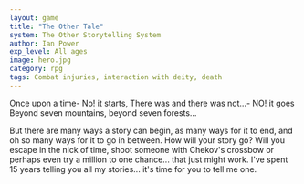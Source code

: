 ```yaml
---
layout: game
title: "The Other Tale"
system: The Other Storytelling System
author: Ian Power
exp_level: All ages
image: hero.jpg
category: rpg
tags: Combat injuries, interaction with deity, death
---
```


Once upon a time- No! it starts, There was and there was not…- NO! it goes Beyond seven mountains, beyond seven forests…

But there are many ways a story can begin, as many ways for it to end, and oh so many ways for it to go in between. How will your story go? Will you escape in the nick of time, shoot someone with Chekov's crossbow or perhaps even try a million to one chance... that just might work. I've spent 15 years telling you all my stories... it's time for you to tell me one.
